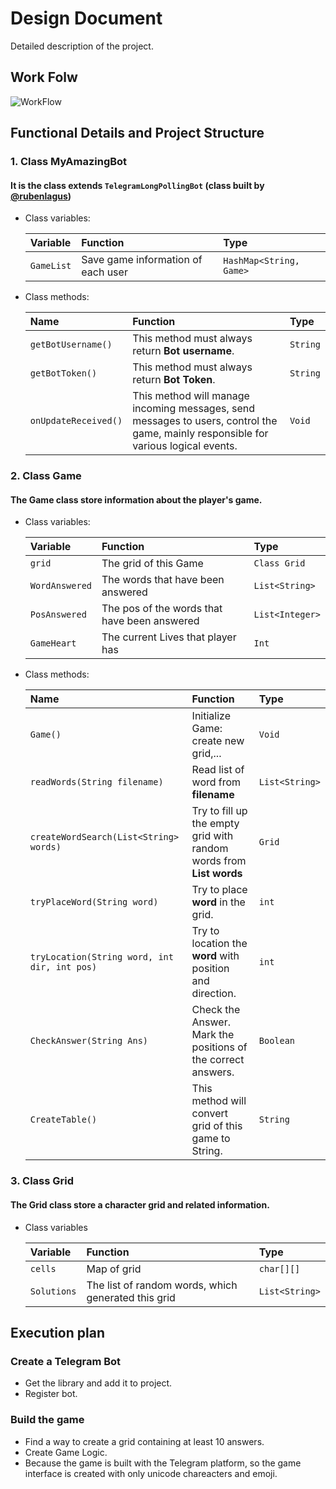 # Design Document

Detailed description of the project.



## Work Folw

![WorkFlow](https://github.com/thienkaito/WordSearchTGBot/blob/master/Image/Workflow.png)


## Functional Details and Project Structure

### 1. Class MyAmazingBot

#### It is the class extends `TelegramLongPollingBot` (class built by [@rubenlagus](https://github.com/rubenlagus))

- Class variables:
  
  | Variable    | Function                           | Type                       |
  | :--------   | :----------------------------------| :------------------------- |
  | `GameList`  | Save game information of each user | `HashMap<String, Game>`    |


- Class methods:
  
  | Name         | Function                           | Type                                                                |
  | :--------    | :-------                           | :------------------------- |
  | `getBotUsername()`   | This method must always return **Bot username**.                                       | `String` |
  | `getBotToken()`   | This method must always return **Bot Token**.                                             | `String` |
  | `onUpdateReceived()`   | This method will manage incoming messages, send messages to users, control the game, mainly responsible for various logical events. | `Void` |

### 2. Class Game

#### The Game class store information about the player's game.
- Class variables:

  | Variable    | Function                           | Type                       |
  | :--------   | :----------------------------------| :------------------------- |
  | `grid`      |  The grid of this Game         | `Class Grid`               |
  | `WordAnswered`      | The words that have been answered       | `List<String>`               |
  | `PosAnswered`      | The pos of the words that have been answered       | `List<Integer>`               |
  | `GameHeart`      | The current Lives that player has       | `Int`               |




- Class methods:

  | Name         | Function                           | Type                                                                |
  | :--------    | :-------                           | :------------------------- |
  | `Game()`   | Initialize Game: create new grid,...                                     | `Void` |
  | `readWords(String filename)`   | Read list of word from **filename**                                   | `List<String>` |
  | `createWordSearch(List<String> words)`   | Try to fill up the empty grid with random words from **List<String> words**                                          | `Grid` |
  | `tryPlaceWord(String word)`   | Try to place **word** in the grid. | `int` |
  | `tryLocation(String word, int dir, int pos)`   | Try to location the **word** with position and direction. | `int` |
  | `CheckAnswer(String Ans)`   | Check the Answer. Mark the positions of the correct answers.                                           | `Boolean` |
  | `CreateTable()`   | This method will convert grid of this game to String. | `String` |

### 3. Class Grid

#### The Grid class store a character grid and related information.
- Class variables

  | Variable    | Function                           | Type                       |
  | :--------   | :----------------------------------| :------------------------- |
  | `cells`      |  Map of grid         | `char[][]`               |
  | `Solutions`      | The list of random words, which generated this grid       | `List<String>`

## Execution plan

### Create a Telegram Bot

- Get the library and add it to project.
- Register bot.

### Build the game

- Find a way to create a grid containing at least 10 answers.
- Create Game Logic.
- Because the game is built with the Telegram platform, so the game interface is created with only unicode chareacters and emoji.